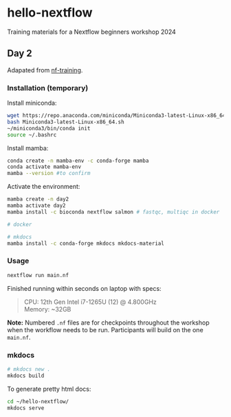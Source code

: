 # hello-nextflow
Training materials for a Nextflow beginners workshop 2024

## Day 2  

Adapated from
[nf-training](https://github.com/nextflow-io/training/blob/master/nf-training/script7.nf).  

### Installation (temporary)  

Install miniconda: 
```bash
wget https://repo.anaconda.com/miniconda/Miniconda3-latest-Linux-x86_64.sh
bash Miniconda3-latest-Linux-x86_64.sh
~/miniconda3/bin/conda init
source ~/.bashrc
```

Install mamba: 
```bash
conda create -n mamba-env -c conda-forge mamba
conda activate mamba-env
mamba --version #to confirm

```

Activate the environment:
```bash
mamba create -n day2
mamba activate day2
mamba install -c bioconda nextflow salmon # fastqc, multiqc in docker  

# docker

# mkdocs
mamba install -c conda-forge mkdocs mkdocs-material
```

### Usage  
```bash
nextflow run main.nf
```

Finished running within seconds on laptop with specs:
> CPU: 12th Gen Intel i7-1265U (12) @ 4.800GHz  
> Memory: ~32GB

**Note:** Numbered `.nf` files are for checkpoints throughout the workshop
when the workflow needs to be run. Participants will build on the one
`main.nf`.  

### mkdocs  

```bash
# mkdocs new .
mkdocs build
```

To generate pretty html docs:
```bash
cd ~/hello-nextflow/
mkdocs serve
```

